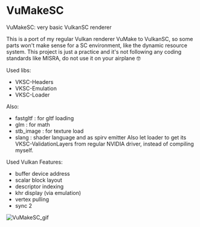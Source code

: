 # VuMakeSC
VuMakeSC: very basic VulkanSC renderer

This is a port of my regular Vulkan renderer VuMake to VulkanSC, so some parts won't make sense for a SC environment, like the dynamic resource system.
This project is just a practice and it's not following any coding standards like MISRA, do not use it on your airplane 🤓

Used libs: <br>
- VKSC-Headers <br>
- VKSC-Emulation <br>
- VKSC-Loader <br>

Also: <br>
- fastgltf : for gltf loading <br>
- glm : for math <br>
- stb_image : for texture load <br>
- slang : shader language and as spirv emitter  <be
                                               >
Also let loader to get its VKSC-ValidationLayers from regular NVIDIA driver, instead of compiling myself. <br>

Used Vulkan Features: <br>
- buffer device address <br>
- scalar block layout <br>
- descriptor indexing <br>
- khr display (via emulation) <br>
- vertex pulling <br>
- sync 2 <br>


![VuMakeSC_gif](https://github.com/user-attachments/assets/1740189a-0406-493e-82c7-184c77309719)
